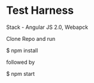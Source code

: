 
# Test Harness

Stack - Angular JS 2.0, Webapck

Clone Repo and run
 
$ npm install

followed by

$ npm start
